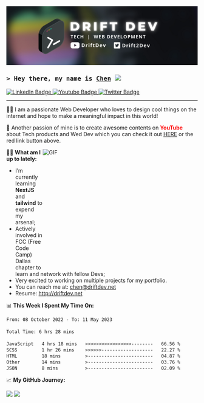 <img src="driftdev banner.png" width="auto"/>

### <samp>&gt; Hey there, my name is <a href="https://driftdev.net" target="_blank">Chen</a> <img src="https://media.giphy.com/media/hvRJCLFzcasrR4ia7z/giphy.gif" width="25"></samp>

<div id="badges">
  <a href="https://www.linkedin.com/in/chengmouzhao">
    <img src="https://img.shields.io/badge/LinkedIn-blue?style=for-the-badge&logo=linkedin&logoColor=white" alt="LinkedIn Badge"/>
  </a>
  <a href="https://www.youtube.com/c/DriftDev">
    <img src="https://img.shields.io/badge/YouTube-red?style=for-the-badge&logo=youtube&logoColor=white" alt="Youtube Badge"/>
  </a>
  <a href="https://twitter.com/Drift2Dev">
    <img src="https://img.shields.io/badge/Twitter-blue?style=for-the-badge&logo=twitter&logoColor=white" alt="Twitter Badge"/>
  </a>
</div>

---
<div>
  <p>👨‍💻 I am a passionate Web Developer who loves to design cool things on the internet and hope to make a meaningful impact in this world!</p>
  <p>🎥 Another passion of mine is to create awesome contents on <strong><span style="color:red">YouTube</span></strong> about Tech products and Wed Dev which you can check it out <a href="https://www.youtube.com/c/DriftDev" target="_blank">HERE</a> or the red link button above.</p>
</div>

<img align="right" alt="GIF" src="https://github.com/Gapur/Gapur/blob/main/assets/coding.gif?raw=true" width="408" height="318" />

🏃🏻 **What am I up to lately:**

- I’m currently learning **NextJS** and **tailwind** to expend my arsenal;
- Actively involved in FCC (Free Code Camp) Dallas chapter to learn and network with fellow Devs;
- Very excited to working on multiple projects for my portfolio.
- You can reach me at: chen@driftdev.net
- Resume: http://driftdev.net

📊 **This Week I Spent My Time On:**

<!--START_SECTION:waka-->

```text
From: 08 October 2022 - To: 11 May 2023

Total Time: 6 hrs 28 mins

JavaScript   4 hrs 18 mins   >>>>>>>>>>>>>>>>>--------   66.56 %
SCSS         1 hr 26 mins    >>>>>>-------------------   22.27 %
HTML         18 mins         >------------------------   04.87 %
Other        14 mins         >------------------------   03.76 %
JSON         8 mins          >------------------------   02.09 %
```

<!--END_SECTION:waka-->

📈 **My GitHub Journey:**

<p>
  <img height="180em" src="https://github-readme-stats.vercel.app/api?username=DriftDevNet&show_icons=true&hide_border=true&&count_private=true&include_all_commits=true&theme=dracula" />
  <img height="180em" src="https://github-readme-stats.vercel.app/api/top-langs/?username=DriftDevNet&exclude_repo=KNN-Image-Classification&show_icons=true&hide_border=true&layout=compact&langs_count=8"/>
</p>
